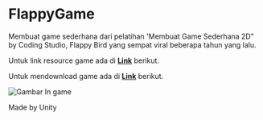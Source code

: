 # FlappyGame
Membuat game sederhana dari pelatihan 'Membuat Game Sederhana 2D" by Coding Studio, Flappy Bird yang sempat viral beberapa tahun yang lalu. 

Untuk link resource game ada di  **[Link]()**  berikut.

Untuk mendownload game ada di  **[Link](https://drive.google.com/file/d/1gS2BEbKR20FnEsYOorvwA1ULLQCoXGrp/view?usp=sharing)**  berikut.


![Gambar In game](https://github.com/dinarrahman30/FlappyGame/assets/68122380/a1573a5b-f77d-4b49-a099-65ccc4399ea8)

Made by Unity
